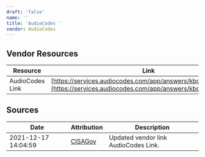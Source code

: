 ```yaml
---
draft: 'false'
name: ''
title: 'AudioCodes '
vendor: AudioCodes
---
```


## Vendor Resources
| Resource | Link |
| --- | --- |
| AudioCodes Link | [https://services.audiocodes.com/app/answers/kbdetail/a_id/2225](https://services.audiocodes.com/app/answers/kbdetail/a_id/2225) |



## Sources
| Date | Attribution | Description |
| --- | --- | --- |
| 2021-12-17 14:04:59 | [CISAGov](https://raw.githubusercontent.com/cisagov/log4j-affected-db/develop/README.md) | Updated vendor link AudioCodes Link.  |
